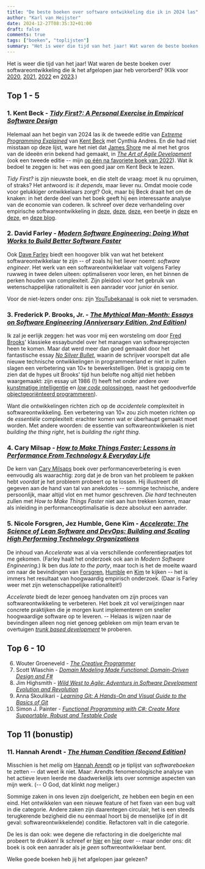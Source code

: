 ```yaml
---
title: "De beste boeken over software ontwikkeling die ik in 2024 las"
author: "Karl van Heijster"
date: 2024-12-27T08:35:32+01:00
draft: false
comments: true
tags: ["boeken", "toplijsten"]
summary: "Het is weer die tijd van het jaar! Wat waren de beste boeken over softwareontwikkeling die ik het afgelopen jaar heb verorberd?"
---
```


Het is weer die tijd van het jaar! Wat waren de beste boeken over softwareontwikkeling die ik het afgelopen jaar heb verorberd? (Klik voor [2020](/blog/21/05/de-beste-boeken-over-software-ontwikkeling-die-ik-in-2020-las/ "'De beste boeken over software ontwikkeling die ik in 2020 las'"), [2021](/blog/21/12/de-beste-boeken-over-software-ontwikkeling-die-ik-in-2021-las/ "'De beste boeken over software ontwikkeling die ik in 2021 las'"), [2022](/blog/22/12/de-beste-boeken-over-software-ontwikkeling-die-ik-in-2022-las/ "'De beste boeken over software ontwikkeling die ik in 2022 las'") en [2023](/blog/23/12/de-beste-boeken-over-software-ontwikkeling-die-ik-in-2023-las/ "'De beste boeken over software ontwikkeling die ik in 2023 las'").)


## Top 1 - 5


### 1. Kent Beck - [*Tidy First?: A Personal Exercise in Empirical Software Design*](https://www.oreilly.com/library/view/tidy-first/9781098151232/)


Helemaal aan het begin van 2024 las ik de tweede editie van [*Extreme Programming Explained*](https://www.oreilly.com/library/view/extreme-programming-explained/0201616416/) van [Kent Beck](https://www.kentbeck.com/) met Cynthia Andres. En die had niet misstaan op deze lijst, ware het niet dat [James Shore](https://www.jamesshore.com/) me al met het gros van de ideeën erin bekend had gemaakt, in [*The Art of Agile Development*](https://www.jamesshore.com/v2/books/aoad2) (ook een tweede editie -- mijn [op één na favoriete boek van 2022](/blog/22/12/de-beste-boeken-over-software-ontwikkeling-die-ik-in-2022-las/ "'De beste boeken over software ontwikkeling die ik in 2022 las'")). Wat ik bedoel te zeggen is: het was een goed jaar om Kent Beck te lezen.


*Tidy First?* is zijn nieuwste boek, en die stelt de vraag: moet ik nu opruimen, of straks? Het antwoord is: *it depends*, maar liever nu. Omdat mooie code voor gelukkiger ontwikkelaars zorgt? Ook, maar bij Beck draait het om de knaken: in het derde deel van het boek geeft hij een interessante analyse van de economie van coderen. Ik schreef over deze verhandeling over empirische softwareontwikkeling in [deze](/blog/24/07/grote-refactorslagen-ondermijnen-vertrouwen/ "'Grote refactorslagen ondermijnen vertrouwen'"), [deze](/blog/24/08/refactoring-als-communicatiemiddel/ "'Refactoring als communicatiemiddel'"), [deze](/blog/24/09/gedrag-versus-structuur/ "'Gedrag versus structuur'"), een beetje in [deze](/blog/24/09/refactoring-en-hannah-arendt/ "'Refactoring en Hannah Arendt'") en [deze](/blog/24/09/semantische-bugs/ "'Semantische bugs'"), en [deze blog](/blog/24/10/karl-overdenkt-een-metafoor/ "'Karl overdenkt een metafoor'").


### 2. David Farley - [*Modern Software Engineering: Doing What Works to Build Better Software Faster*](https://www.oreilly.com/library/view/modern-software-engineering/9780137314942/)


Ook [Dave Farley](https://www.davefarley.net/) biedt een hoogover blik van wat het betekent softwareontwikkelaar te zijn -- of zoals hij het liever noemt: *software engineer*. Het werk van een softwareontwikkelaar valt volgens Farley ruwweg in twee delen uiteen: optimaliseren voor leren, en het binnen de perken houden van complexiteit. Zijn pleidooi voor het gebruik van wetenschappelijke rationaliteit is een aanrader voor junior én senior. 


Voor de niet-lezers onder ons: zijn [YouTubekanaal](https://www.youtube.com/@ContinuousDelivery "Continuous Delivery @ YouTube") is ook niet te versmaden.


### 3. Frederick P. Brooks, Jr. - [*The Mythical Man-Month: Essays on Software Engineering (Anniversary Edition, 2nd Edition)*](https://www.oreilly.com/library/view/mythical-man-month-the/0201835959/)


Ik zal je eerlijk zeggen: het was voor mij een worsteling om door [Fred Brooks](https://en.wikipedia.org/wiki/Fred_Brooks "'Fred Brooks', Wikipedia")' klassieke essaybundel over het managen van softwareprojecten heen te komen. Maar dat werd meer dan goed gemaakt door het fantastische essay [*No Silver Bullet*](https://en.wikipedia.org/wiki/No_Silver_Bullet "'No Silver Bullet', Wikipedia"), waarin de schrijver voorspelt dat alle nieuwe technische ontwikkelingen in programmeerland er niet in zullen slagen een verbetering van 10× te bewerkstelligen. (Het is grappig om te zien dat de hypes uit Brooks' tijd hun belofte nog altijd niet hebben waargemaakt: zijn essay uit 1986 (!) heeft het onder andere over [kunstmatige intelligentie](/tags/kunstmatige-intelligentie/ "Blogs met de tag 'kunstmatige intelligentie'") en [*low code* oplossingen](/tags/low-code-development/ "Blogs met de tag 'low code development'"), naast het gedoodverfde [objectgeoriënteerd programmeren](/tags/objectgeoriënteerd-programmeren/ "Blogs met de tag 'objectgeoriënteerd programmeren'")). 


Want die ontwikkelingen richten zich op de *accidentele* complexiteit in softwareontwikkeling. Een verbetering van 10× zou zich moeten richten op de *essentiële* complexiteit: erachter komen wat er überhaupt gemaakt moet worden. Met andere woorden: de essentie van softwareontwikkelen is niet *building the thing right*, het is *building the right thing*. 


### 4. Cary Milsap - [*How to Make Things Faster: Lessons in Performance From Technology & Everyday Life*](https://www.oreilly.com/library/view/how-to-make/9781098147051/)


De kern van [Cary Milsaps](https://method-r.com/) boek over performanceverbetering is even eenvoudig als waarachtig: zorg dat je de bron van het probleem te pakken hebt *voordat* je het probleem probeert op te lossen. Hij illustreert dit gegeven aan de hand van tal van anekdotes -- sommige technische, andere persoonlijk, maar altijd vlot en met humor geschreven. *Die hard* techneuten zullen met *How to Make Things Faster* niet aan hun trekken komen, maar als inleiding in performanceoptimalisatie is deze absoluut een aanrader.


### 5. Nicole Forsgren, Jez Humble, Gene Kim - [*Accelerate: The Science of Lean Software and DevOps: Building and Scaling High Performing Technology Organizations*](https://itrevolution.com/product/accelerate/)


De inhoud van *Accelerate* was al via verschillende conferentiepraatjes tot me gekomen. (Farley haalt het onderzoek ook aan in *Modern Software Engineering*.) Ik ben dus *late to the party*, maar toch is het de moeite waard om naar de bevindingen van [Forsgren](https://nicolefv.com/), [Humble](https://www.linkedin.com/in/jez-humble/) en [Kim](http://www.realgenekim.me/) te kijken -- het is immers het resultaat van hoogwaardig empirisch onderzoek. (Daar is Farley weer met zijn wetenschappelijke rationaliteit!)


*Accelerate* biedt de lezer genoeg handvaten om zijn proces van softwareontwikkeling te verbeteren. Het boek zit vol verwijzingen naar concrete praktijken die je morgen kunt implementeren om sneller hoogwaardige software op te leveren. -- Helaas is wijzen naar de bevindingen alleen nog niet genoeg gebleken om mijn team ervan te overtuigen [*trunk based development*](/tags/trunk-based-development/ "Blogs met de tag 'trunk-based development'") te proberen.


## Top 6 - 10

6. Wouter Groeneveld - [*The Creative Programmer*](https://www.manning.com/books/the-creative-programmer)
7. Scott Wlaschin - [*Domain Modeling Made Functional: Domain-Driven Design and F#*](https://pragprog.com/titles/swdddf/domain-modeling-made-functional/)
8. Jim Highsmith - [*Wild West to Agile: Adventurs in Software Development Evolution and Revolution*](https://jimhighsmith.com/)
9. Anna Skoulikari - [*Learning Git: A Hands-On and Visual Guide to the Basics of Git*](https://www.oreilly.com/library/view/learning-git/9781098133900/)
10. Simon J. Painter - [*Functional Programming with C#: Create More Supportable, Robust and Testable Code*](https://www.oreilly.com/library/view/functional-programming-with/9781492097068/)


## Top 11 (bonustip)


### 11. Hannah Arendt - [*The Human Condition (Second Edition)*](https://en.wikipedia.org/wiki/The_Human_Condition_(Arendt_book))


Misschien is het *melig* om [Hannah Arendt](https://plato.stanford.edu/entries/arendt/ "'Hannah Arendt', Stanford Encyclopedia of Philosophy") op je tiplijst van *softwareboeken* te zetten -- dat weet ik niet. Maar: Arendts fenomenologische analyse van het actieve leven leerde me daadwerkelijk iets over sommige aspecten van mijn werk. (-- O God, dat klinkt *nog* meliger.)


Sommige zaken in ons leven zijn doelgericht, ze hebben een begin en een eind. Het ontwikkelen van een nieuwe feature of het fixen van een bug valt in die categorie. Andere zaken zijn daarentegen circulair, het is een steeds terugkerende bezigheid die nu eenmaal hoort bij de menselijke (of in dit geval: softwareontwikkelende) conditie. Refactoren valt in die categorie. 


De les is dan ook: wee degene die refactoring in die doelgerichte mal probeert te drukken! Ik schreef er [hier](/blog/24/09/refactoring-en-hannah-arendt/ "'Refactoring en Hannah Arendt'") en [hier](/blog/24/11/meer-refactoring-en-hannah-arendt/ "'Meer refactoring en Hannah Arendt'") over -- maar onder ons: dit boek is ook een aanrader als je *geen* softwreontwikkelaar bent.


Welke goede boeken heb jij het afgelopen jaar gelezen?

